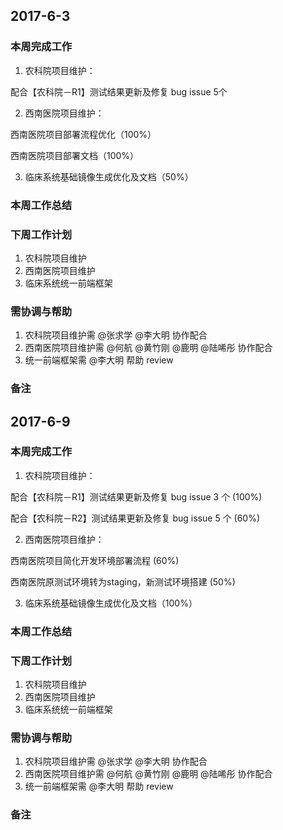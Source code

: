 ## 2017-6-3

### 本周完成工作

1. 农科院项目维护：

  配合【农科院－R1】测试结果更新及修复 bug issue 5个

2. 西南医院项目维护：

  西南医院项目部署流程优化（100%）

  西南医院项目部署文档（100%）

3. 临床系统基础镜像生成优化及文档（50%）

### 本周工作总结

### 下周工作计划

1. 农科院项目维护
2. 西南医院项目维护
3. 临床系统统一前端框架

### 需协调与帮助

1. 农科院项目维护需 @张求学 @李大明 协作配合
2. 西南医院项目维护需 @何航 @黄竹刚 @鹿明 @陆唏彤 协作配合
3. 统一前端框架需 @李大明 帮助 review

### 备注

## 2017-6-9

### 本周完成工作

1. 农科院项目维护：

  配合【农科院－R1】测试结果更新及修复 bug issue 3 个 (100%)

  配合【农科院－R2】测试结果更新及修复 bug issue 5 个 (60%)

2. 西南医院项目维护：

  西南医院项目简化开发环境部署流程 (60%)

  西南医院原测试环境转为staging，新测试环境搭建 (50%)

3. 临床系统基础镜像生成优化及文档（100%）

### 本周工作总结

### 下周工作计划

1. 农科院项目维护
2. 西南医院项目维护
3. 临床系统统一前端框架

### 需协调与帮助

1. 农科院项目维护需 @张求学 @李大明 协作配合
2. 西南医院项目维护需 @何航 @黄竹刚 @鹿明 @陆唏彤 协作配合
3. 统一前端框架需 @李大明 帮助 review

### 备注
